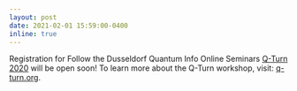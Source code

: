 ```yaml
---
layout: post
date: 2021-02-01 15:59:00-0400
inline: true
---
```


Registration for Follow the Dusseldorf Quantum Info Online Seminars <a href="https://www.tp3.hhu.de/duesseldorf-quantum-info-online-seminars">Q-Turn 2020</a> will be open soon! To learn more about the Q-Turn workshop, visit: <a href="https://www.q-turn.org/">q-turn.org</a>.



